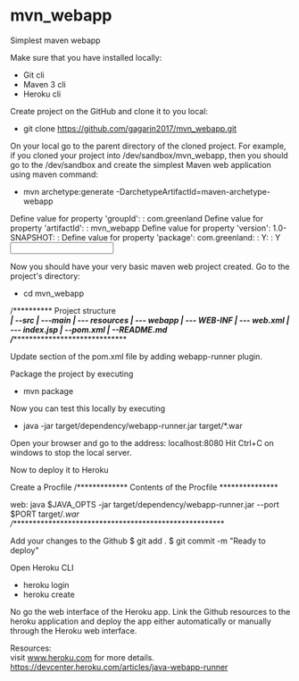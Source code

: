 # mvn_webapp
Simplest maven webapp

Make sure that you have installed locally:
* Git cli
* Maven 3 cli
* Heroku cli

Create project on the GitHub and clone it to you local:

* git clone https://github.com/gagarin2017/mvn_webapp.git

On your local go to the parent directory of the cloned project. For example, if you cloned your project into /dev/sandbox/mvn_webapp, then you should go to the /dev/sandbox and create the simplest Maven web application using maven command:

* mvn archetype:generate -DarchetypeArtifactId=maven-archetype-webapp

Define value for property 'groupId': : com.greenland
Define value for property 'artifactId': : mvn_webapp
Define value for property 'version':  1.0-SNAPSHOT: :    <just hit Enter here to keep the default value>
Define value for property 'package':  com.greenland: :	<just hit Enter here to keep the default value>
Y: : Y  	<input N here if you want to rekey the inputs above>

Now you should have your very basic maven web project created. Go to the project's directory:

* cd mvn_webapp

/********** Project structure ***************<br>
|
--src
  |
  ---main
     |
     --- resources
     |
     --- webapp
     		|
     		--- WEB-INF
     				|
     				--- web.xml
     		|
     		--- index.jsp
|
--pom.xml
|
--README.md<br>
/********************************************<br>

Update <build> section of the pom.xml file by adding webapp-runner plugin.

Package the project by executing

* mvn package

Now you can test this locally by executing

* java -jar target/dependency/webapp-runner.jar target/*.war

Open your browser and go to the address: localhost:8080
Hit Ctrl+C on windows to stop the local server.

Now to deploy it to Heroku

Create a Procfile
/************* Contents of the Procfile ***************<br>

web:    java $JAVA_OPTS -jar target/dependency/webapp-runner.jar --port $PORT target/*.war
<br>
/******************************************************* <br>

Add your changes to the Github
$ git add .
$ git commit -m "Ready to deploy"

Open Heroku CLI

* heroku login
* heroku create

No go the web interface of the Heroku app. Link the Github resources to the heroku application and deploy the app either automatically or manually through the Heroku web interface.

Resources:<br>
  <t>visit www.heroku.com for more details.</t><br>
  <t>https://devcenter.heroku.com/articles/java-webapp-runner<t>
  
